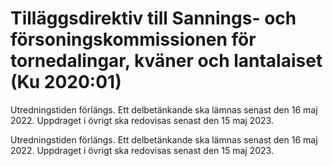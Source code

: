 # Tilläggsdirektiv till Sannings- och försoningskommissionen för tornedalingar, kväner och lantalaiset (Ku 2020:01)

Utredningstiden förlängs. Ett delbetänkande ska lämnas senast den 16 maj
2022. Uppdraget i övrigt ska redovisas senast den 15 maj 2023.

Utredningstiden förlängs. Ett delbetänkande ska lämnas senast den 16 maj
2022. Uppdraget i övrigt ska redovisas senast den 15 maj 2023.
